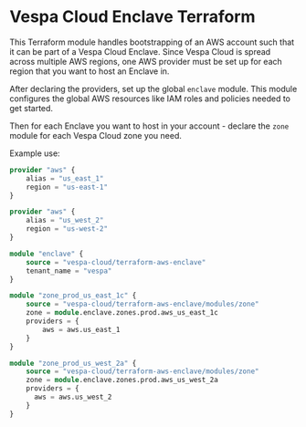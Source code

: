 # Vespa Cloud Enclave Terraform

This Terraform module handles bootstrapping of an AWS account such that
it can be part of a Vespa Cloud Enclave.  Since Vespa Cloud is spread
across multiple AWS regions, one AWS provider must be set up for each
region that you want to host an Enclave in.

After declaring the providers, set up the global `enclave` module.
This module configures the global AWS resources like IAM roles and
policies needed to get started.

Then for each Enclave you want to host in your account - declare the
`zone` module for each Vespa Cloud zone you need.  

Example use:
```terraform
provider "aws" {
    alias = "us_east_1"
    region = "us-east-1"
}

provider "aws" {
    alias = "us_west_2"
    region = "us-west-2"
}

module "enclave" {
    source = "vespa-cloud/terraform-aws-enclave"
    tenant_name = "vespa"
}

module "zone_prod_us_east_1c" {
    source = "vespa-cloud/terraform-aws-enclave/modules/zone"
    zone = module.enclave.zones.prod.aws_us_east_1c
    providers = {
        aws = aws.us_east_1
    }
}

module "zone_prod_us_west_2a" {
    source = "vespa-cloud/terraform-aws-enclave/modules/zone"
    zone = module.enclave.zones.prod.aws_us_west_2a
    providers = {
      aws = aws.us_west_2
    }
}
```